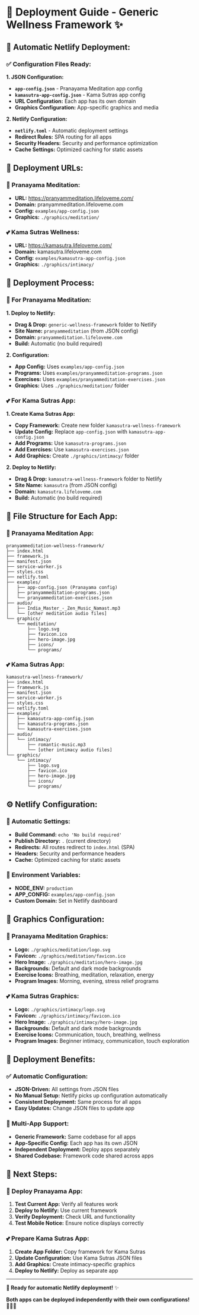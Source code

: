 # 🚀 **Deployment Guide - Generic Wellness Framework** ✨

## 📱 **Automatic Netlify Deployment:**

### **✅ Configuration Files Ready:**

**1. JSON Configuration:**
- **`app-config.json`** - Pranayama Meditation app config
- **`kamasutra-app-config.json`** - Kama Sutras app config
- **URL Configuration:** Each app has its own domain
- **Graphics Configuration:** App-specific graphics and media

**2. Netlify Configuration:**
- **`netlify.toml`** - Automatic deployment settings
- **Redirect Rules:** SPA routing for all apps
- **Security Headers:** Security and performance optimization
- **Cache Settings:** Optimized caching for static assets

## 🎯 **Deployment URLs:**

### **📱 Pranayama Meditation:**
- **URL:** https://pranyammeditation.lifeloveme.com/
- **Domain:** pranyammeditation.lifeloveme.com
- **Config:** `examples/app-config.json`
- **Graphics:** `./graphics/meditation/`

### **💕 Kama Sutras Wellness:**
- **URL:** https://kamasutra.lifeloveme.com/
- **Domain:** kamasutra.lifeloveme.com
- **Config:** `examples/kamasutra-app-config.json`
- **Graphics:** `./graphics/intimacy/`

## 🚀 **Deployment Process:**

### **📱 For Pranayama Meditation:**

**1. Deploy to Netlify:**
- **Drag & Drop:** `generic-wellness-framework` folder to Netlify
- **Site Name:** `pranyammeditation` (from JSON config)
- **Domain:** `pranyammeditation.lifeloveme.com`
- **Build:** Automatic (no build required)

**2. Configuration:**
- **App Config:** Uses `examples/app-config.json`
- **Programs:** Uses `examples/pranyammeditation-programs.json`
- **Exercises:** Uses `examples/pranyammeditation-exercises.json`
- **Graphics:** Uses `./graphics/meditation/` folder

### **💕 For Kama Sutras App:**

**1. Create Kama Sutras App:**
- **Copy Framework:** Create new folder `kamasutra-wellness-framework`
- **Update Config:** Replace `app-config.json` with `kamasutra-app-config.json`
- **Add Programs:** Use `kamasutra-programs.json`
- **Add Exercises:** Use `kamasutra-exercises.json`
- **Add Graphics:** Create `./graphics/intimacy/` folder

**2. Deploy to Netlify:**
- **Drag & Drop:** `kamasutra-wellness-framework` folder to Netlify
- **Site Name:** `kamasutra` (from JSON config)
- **Domain:** `kamasutra.lifeloveme.com`
- **Build:** Automatic (no build required)

## 📁 **File Structure for Each App:**

### **📱 Pranayama Meditation App:**
```
pranyammeditation-wellness-framework/
├── index.html
├── framework.js
├── manifest.json
├── service-worker.js
├── styles.css
├── netlify.toml
├── examples/
│   ├── app-config.json (Pranayama config)
│   ├── pranyammeditation-programs.json
│   └── pranyammeditation-exercises.json
├── audio/
│   ├── India_Master_-_Zen_Music_Namast.mp3
│   └── [other meditation audio files]
└── graphics/
    └── meditation/
        ├── logo.svg
        ├── favicon.ico
        ├── hero-image.jpg
        ├── icons/
        └── programs/
```

### **💕 Kama Sutras App:**
```
kamasutra-wellness-framework/
├── index.html
├── framework.js
├── manifest.json
├── service-worker.js
├── styles.css
├── netlify.toml
├── examples/
│   ├── kamasutra-app-config.json
│   ├── kamasutra-programs.json
│   └── kamasutra-exercises.json
├── audio/
│   └── intimacy/
│       ├── romantic-music.mp3
│       └── [other intimacy audio files]
└── graphics/
    └── intimacy/
        ├── logo.svg
        ├── favicon.ico
        ├── hero-image.jpg
        ├── icons/
        └── programs/
```

## ⚙️ **Netlify Configuration:**

### **🔧 Automatic Settings:**
- **Build Command:** `echo 'No build required'`
- **Publish Directory:** `.` (current directory)
- **Redirects:** All routes redirect to `index.html` (SPA)
- **Headers:** Security and performance headers
- **Cache:** Optimized caching for static assets

### **📱 Environment Variables:**
- **NODE_ENV:** `production`
- **APP_CONFIG:** `examples/app-config.json`
- **Custom Domain:** Set in Netlify dashboard

## 🎨 **Graphics Configuration:**

### **📱 Pranayama Meditation Graphics:**
- **Logo:** `./graphics/meditation/logo.svg`
- **Favicon:** `./graphics/meditation/favicon.ico`
- **Hero Image:** `./graphics/meditation/hero-image.jpg`
- **Backgrounds:** Default and dark mode backgrounds
- **Exercise Icons:** Breathing, meditation, relaxation, energy
- **Program Images:** Morning, evening, stress relief programs

### **💕 Kama Sutras Graphics:**
- **Logo:** `./graphics/intimacy/logo.svg`
- **Favicon:** `./graphics/intimacy/favicon.ico`
- **Hero Image:** `./graphics/intimacy/hero-image.jpg`
- **Backgrounds:** Default and dark mode backgrounds
- **Exercise Icons:** Communication, touch, breathing, wellness
- **Program Images:** Beginner intimacy, communication, touch exploration

## 🚀 **Deployment Benefits:**

### **✅ Automatic Configuration:**
- **JSON-Driven:** All settings from JSON files
- **No Manual Setup:** Netlify picks up configuration automatically
- **Consistent Deployment:** Same process for all apps
- **Easy Updates:** Change JSON files to update app

### **📱 Multi-App Support:**
- **Generic Framework:** Same codebase for all apps
- **App-Specific Config:** Each app has its own JSON
- **Independent Deployment:** Deploy apps separately
- **Shared Codebase:** Framework code shared across apps

## 🎯 **Next Steps:**

### **📱 Deploy Pranayama App:**
1. **Test Current App:** Verify all features work
2. **Deploy to Netlify:** Use current framework
3. **Verify Deployment:** Check URL and functionality
4. **Test Mobile Notice:** Ensure notice displays correctly

### **💕 Prepare Kama Sutras App:**
1. **Create App Folder:** Copy framework for Kama Sutras
2. **Update Configuration:** Use Kama Sutras JSON files
3. **Add Graphics:** Create intimacy-specific graphics
4. **Deploy to Netlify:** Deploy as separate app

---

**🚀 Ready for automatic Netlify deployment!** ✨

**Both apps can be deployed independently with their own configurations!** 📱💕✨